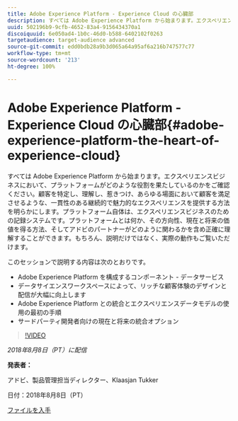 ```yaml
---
title: Adobe Experience Platform - Experience Cloud の心臓部
description: すべては Adobe Experience Platform から始まります。エクスペリエンスビジネスにおいて、プラットフォームがどのような役割を果たしているのかをご確認ください。顧客を特定し、理解し、惹きつけ、あらゆる場面において顧客を満足させるような、一貫性のある継続的で魅力的なエクスペリエンスを提供する方法を明らかにします。
uuid: 502196b9-9cfb-4652-83a4-9156434370a1
discoiquuid: 6e050ad4-1b0c-46d0-b588-6402102f0263
targetaudience: target-audience advanced
source-git-commit: edd0bdb28a9b3d065a64a95af6a216b747577c77
workflow-type: tm+mt
source-wordcount: '213'
ht-degree: 100%

---
```


# Adobe Experience Platform - Experience Cloud の心臓部{#adobe-experience-platform-the-heart-of-experience-cloud}

すべては Adobe Experience Platform から始まります。エクスペリエンスビジネスにおいて、プラットフォームがどのような役割を果たしているのかをご確認ください。顧客を特定し、理解し、惹きつけ、あらゆる場面において顧客を満足させるような、一貫性のある継続的で魅力的なエクスペリエンスを提供する方法を明らかにします。プラットフォーム自体は、エクスペリエンスビジネスのための記録システムです。プラットフォームとは何か、その方向性、現在と将来の価値を得る方法、そしてアドビのパートナーがどのように関わるかを含め正確に理解することができます。もちろん、説明だけではなく、実際の動作もご覧いただけます。

このセッションで説明する内容は次のとおりです。

* Adobe Experience Platform を構成するコンポーネント - データサービス
* データサイエンスワークスペースによって、リッチな顧客体験のデザインと配信が大幅に向上します
* Adobe Experience Platform との統合とエクスペリエンスデータモデルの使用の最初の手順
* サードパーティ開発者向けの現在と将来の統合オプション

>[!VIDEO](https://video.tv.adobe.com/v/23270/?quality=9)

*2018年8月8日（PT）に配信*

**発表者：**

アドビ、製品管理担当ディレクター、Klaasjan Tukker

日付：2018年8月8日（PT）

[ファイルを入手](assets/20180808-gems-adobe+cloud+platform-experience+system+of+record-1.pdf)

<!--
[Get back to the Overview](https://helpx.adobe.com/experience-manager/kt/eseminars/gems/aem-index.html)
-->
